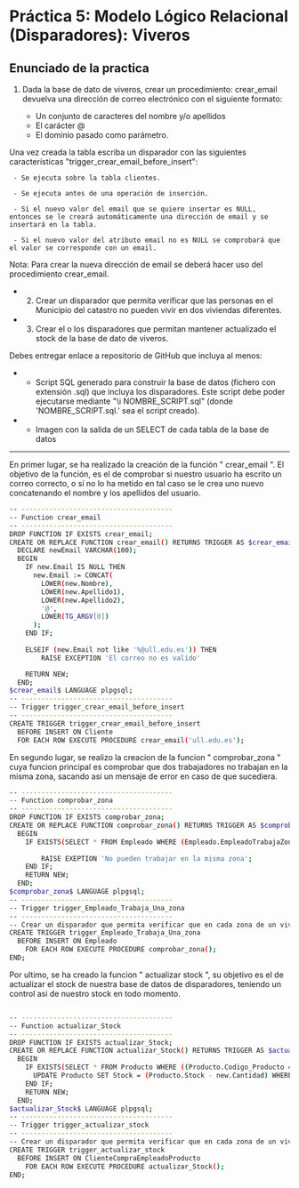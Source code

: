 # Práctica 5: Modelo Lógico Relacional (Disparadores): Viveros

## Enunciado de la practica

1. Dada la base de dato de viveros, crear un procedimiento: crear_email devuelva una dirección de correo electrónico con el siguiente formato:

    * Un conjunto de caracteres del nombre y/o apellidos
    * El carácter @
    * El dominio pasado como parámetro.

Una vez creada la tabla escriba un disparador con las siguientes características "trigger_crear_email_before_insert":
    
     - Se ejecuta sobre la tabla clientes.
        
     - Se ejecuta antes de una operación de inserción.
        
     - Si el nuevo valor del email que se quiere insertar es NULL, entonces se le creará automáticamente una dirección de email y se insertará en la tabla.
        
     - Si el nuevo valor del atributo email no es NULL se comprobará que el valor se corresponde con un email.

Nota: Para crear la nueva dirección de email se deberá hacer uso del procedimiento crear_email.

* 2. Crear un disparador que permita verificar que las personas en el Municipio del catastro no pueden vivir en dos viviendas diferentes.

* 3. Crear el o los disparadores que permitan mantener actualizado el stock de la base de dato de viveros.

Debes entregar enlace a repositorio de GitHub que incluya al menos:

* - Script SQL generado para construir la base de datos (fichero con extensión .sql) que incluya los disparadores. Este script debe poder ejecutarse mediante "\i NOMBRE_SCRIPT.sql" (donde 'NOMBRE_SCRIPT.sql.' sea el script creado).  

* - Imagen con la salida de un SELECT de cada tabla de la base de datos

------------------------------------------------------------------------------------------------------------------------------------------------------------------


   En primer lugar, se ha realizado la creación de la función " crear_email ". El objetivo de la función, es el de comprobar si nuestro usuario ha escrito un correo correcto, o sí no lo ha metido en tal caso se le crea uno nuevo concatenando el nombre y los apellidos del usuario.
   
```bash
-- --------------------------------------
-- Function crear_email
-- --------------------------------------
DROP FUNCTION IF EXISTS crear_email;
CREATE OR REPLACE FUNCTION crear_email() RETURNS TRIGGER AS $crear_email$
  DECLARE newEmail VARCHAR(100);
  BEGIN
    IF new.Email IS NULL THEN
      new.Email := CONCAT(
        LOWER(new.Nombre),
        LOWER(new.Apellido1),
        LOWER(new.Apellido2),
        '@',
        LOWER(TG_ARGV[0])
      );
    END IF;
    
    ELSEIF (new.Email not like '%@ull.edu.es')) THEN
        RAISE EXCEPTION 'El correo no es valido'

    RETURN NEW;
  END;
$crear_email$ LANGUAGE plpgsql;
-- --------------------------------------
-- Trigger trigger_crear_email_before_insert
-- --------------------------------------
CREATE TRIGGER trigger_crear_email_before_insert
  BEFORE INSERT ON Cliente
  FOR EACH ROW EXECUTE PROCEDURE crear_email('ull.edu.es');
```

En segundo lugar, se realizo la creacion de la funcion " comprobar_zona " cuya funcion principal es comprobar que dos trabajadores no trabajan en la misma zona, sacando asi un mensaje de error en caso de que sucediera.

```bash
-- --------------------------------------
-- Function comprobar_zona
-- --------------------------------------
DROP FUNCTION IF EXISTS comprobar_zona;
CREATE OR REPLACE FUNCTION comprobar_zona() RETURNS TRIGGER AS $comprobar_zona$
  BEGIN
    IF EXISTS(SELECT * FROM Empleado WHERE (Empleado.EmpleadoTrabajaZona_Zona_Codigo = new.EmpleadoTrabajaZona_Zona_Codigo)) THEN
    
        RAISE EXEPTION 'No pueden trabajar en la misma zona';
    END IF;
    RETURN NEW;
  END;
$comprobar_zona$ LANGUAGE plpgsql;
-- --------------------------------------
-- Trigger trigger_Empleado_Trabaja_Una_zona
-- --------------------------------------
-- Crear un disparador que permita verificar que en cada zona de un vivero no pueden trabajar dos personas diferentes.
CREATE TRIGGER trigger_Empleado_Trabaja_Una_zona 
  BEFORE INSERT ON Empleado
    FOR EACH ROW EXECUTE PROCEDURE comprobar_zona();
END;

```

   Por ultimo, se ha creado la funcion " actualizar stock ", su objetivo es el de actualizar el stock de nuestra base de datos de disparadores, teniendo un control asi de nuestro stock en todo momento.
 
```bash

-- --------------------------------------
-- Function actualizar_Stock
-- --------------------------------------
DROP FUNCTION IF EXISTS actualizar_Stock;
CREATE OR REPLACE FUNCTION actualizar_Stock() RETURNS TRIGGER AS $actualizar_Stock$
  BEGIN
    IF EXISTS(SELECT * FROM Producto WHERE ((Producto.Codigo_Producto = new.Producto_Codigo_Producto) AND (Producto.Zona_Codigo = new.Producto_Zona_Codigo) AND (Producto.Stock >= new.Cantidad))) THEN
      UPDATE Producto SET Stock = (Producto.Stock - new.Cantidad) WHERE ((Producto.Codigo_Producto = new.Producto_Codigo_Producto) AND (Producto.Zona_Codigo = new.Producto_Zona_Codigo) AND (Producto.Stock >= new.Cantidad));
    END IF;
    RETURN NEW;
  END;
$actualizar_Stock$ LANGUAGE plpgsql;
-- --------------------------------------
-- Trigger trigger_actualizar_stock
-- --------------------------------------
-- Crear un disparador que permita verificar que en cada zona de un vivero no pueden trabajar dos personas diferentes.
CREATE TRIGGER trigger_actualizar_stock 
  BEFORE INSERT ON ClienteCompraEmpleadoProducto
    FOR EACH ROW EXECUTE PROCEDURE actualizar_Stock();
END;

```

